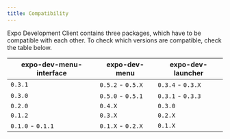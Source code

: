 ```yaml
---
title: Compatibility
---
```


Expo Development Client contains three packages, which have to be compatible with each other. To check which versions are compatible, check the table below.

| expo-dev-menu-interface | expo-dev-menu     | expo-dev-launcher |
| ----------------------- | ----------------- | ----------------- |
| `0.3.1`                 | `0.5.2` - `0.5.X` | `0.3.4` - `0.3.X` |
| `0.3.0`                 | `0.5.0` - `0.5.1` | `0.3.1` - `0.3.3` |
| `0.2.0`                 | `0.4.X`           | `0.3.0`           |
| `0.1.2`                 | `0.3.X`           | `0.2.X`           |
| `0.1.0` - `0.1.1`       | `0.1.X` - `0.2.X` | `0.1.X`           |
